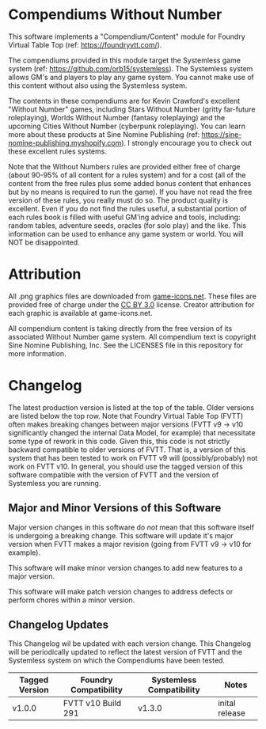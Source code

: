 # Compendiums Without Number

This software implements a "Compendium/Content" module for Foundry Virtual Table Top (ref: https://foundryvtt.com/).

The compendiums provided in this module target the Systemless game system (ref: https://github.com/orb15/systemless).
The Systemless system allows GM's and players to play any game system.
You cannot make use of this content without also using the Systemless system.

The contents in these compendiums are for Kevin Crawford's excellent "Without Number" games, including Stars Without Number (gritty far-future roleplaying), Worlds Without Number (fantasy roleplaying) and the upcoming Cities Without Number (cyberpunk roleplaying). 
You can learn more about these products at Sine Nomine Publishing (ref: https://sine-nomine-publishing.myshopify.com).
I strongly encourage you to check out these excellent rules systems.

Note that the Without Numbers rules are provided either free of charge (about 90-95% of all content for a rules system) and for a cost (all of the content from the free rules plus some added bonus content that enhances but by no means is required to run the game). 
If you have not read the free version of these rules, you really must do so.
The product quality is excellent.
Even if you do not find the rules useful, a substantial portion of each rules book is filled with useful GM'ing advice and tools, including: random tables, adventure seeds, oracles (for solo play) and the like.
This information can be used to enhance any game system or world.
You will NOT be disappointed.

# Attribution
All .png graphics files are downloaded from [game-icons.net](https://game-icons.net).
These files are provided free of charge under the [CC BY 3.0](https://creativecommons.org/licenses/by/3.0) license.
Creator attribution for each graphic is available at game-icons.net.

All compendium content is taking directly from the free version of its associated Without Number game system.
All compendium text is copyright Sine Nomine Publishing, Inc.
See the LICENSES file in this repository for more information.

# Changelog
The latest production version is listed at the top of the table.
Older versions are listed below the top row.
Note that Foundry Virtual Table Top (FVTT) often makes breaking changes between major versions (FVTT v9 -> v10 significantly changed the internal Data Model, for example) that necessitate some type of rework in this code.
Given this, this code is not strictly backward compatible to older versions of FVTT.
That is, a version of this system that has been tested to work on FVTT v9 will (possibly/probably) not work on FVTT v10.
In general, you should use the tagged version of this software compatible with the version of FVTT and the version of Systemless you are running.

## Major and Minor Versions of this Software
Major version changes in this software do _not_ mean that this software itself is undergoing a breaking change.
This software will update it's major version when FVTT makes a major revision (going from FVTT v9 -> v10 for example).

This software will make minor version changes to add new features to a major version.

This software will make patch version changes to address defects or perform chores within a minor version.

## Changelog Updates
This Changelog wil be updated with each version change.
This Changelog will be periodically updated to reflect the latest version of FVTT and the Systemless system on which the Compendiums have been tested.

| Tagged Version | Foundry Compatibility | Systemless Compatibility | Notes |
|----------------|-----------------------|--------------------------|-------|
| v1.0.0         | FVTT v10 Build 291    |  v1.3.0                  |inital release|